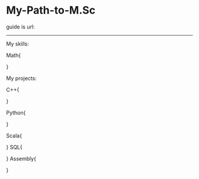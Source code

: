 # My-Path-to-M.Sc

guide is url:
********************
My skills:

Math{

}

My projects:

C++{

}

Python{

}

Scala{

}
SQL{

}
Assembly{

}
